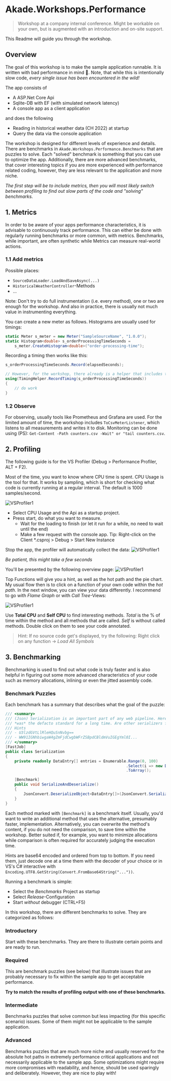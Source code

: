 # Akade.Workshops.Performance

> Workshop at a company internal conference. Might be workable on your own, but is augmented with
an introduction and on-site support.


This Readme will guide you through the workshop.

## Overview

The goal of this workshop is to make the sample application runnable.
It is written with bad performance in mind :snail:. Note, that 
while this is intentionally slow code, *every single issue has 
been encountered in the wild!*

The app consists of
- A ASP.Net Core Api
- Sqlite-DB with EF (with simulated network latency)
- A console app as a client application

and does the following
- Reading in historical weather data (CH 2022) at startup
- Query the data via the console application
 
The workshop is designed for different levels of experience and details.
There are benchmarks in `Akade.Workshops.Performance.Benchmarks` that 
are puzzles to solve. Each "solved" benchmark is something that you 
can use to optimize the app. Additionally, there are more advanced benchmarks,
that cover interesting topics if you are more experienced with performance
related coding, however, they are less relevant to the application and more niche.

*The first step will be to include metrics, then you will most likely
switch between profiling to find out slow parts of the code and "solving"
benchmarks.*

## 1. Metrics

In order to be aware of your apps performance characteristics, it is advisable to
continuously track performance. This can either be done with regularly running
benchmarks or more common, with metrics. Benchmarks, while important, are often 
synthetic while Metrics can measure real-world actions.

### 1.1 Add metrics

Possible places:
- `SourceDataLoader.LoadAndSaveAsync(...)`
- `HistoricalWeatherController`-Methods
- ...

Note: Don't try to do full instrumentation (i.e. every method), one or two are enough for the workshop. 
And also in practice, there is usually not much value in instrumenting everything.

You can create a new meter as follows. Histograms are usually used for timings:

```csharp
static Meter s_meter = new Meter("SampleSourceName", "1.0.0");
static Histogram<double> s_orderProcessingTimeSeconds =
    s_meter.CreateHistogram<double>("order-processing-time");
```

Recording a timing then works like this:

```csharp
s_orderProcessingTimeSeconds.Record(elapsedSeconds);

// However, for the workshop, there already is a helper that includes the time measuring itself:
using(TimingHelper.RecordTiming(s_orderProcessingTimeSeconds))
{
    // do work
}
```

### 1.2 Observe

For observing, usually tools like Prometheus and Grafana are used. For the limited amount of time,
the workshop includes `ToCsvMeterListener`, which listens to all measurements and writes
it to disk. 
Monitoring can be done using (PS): `Get-Content -Path counters.csv -Wait" or "tail counters.csv`.

## 2. Profiling

The following guide is for the VS Profiler (Debug > Performance Profiler, ALT + F2).

Most of the time, you want to know where CPU time is spent. CPU Usage is the tool for that. 
It works by sampling, which is short for checking what code is currently running at a regular interval.
The default is 1000 samples/second.

![VSProfiler1](/docs/images/VSProfiler_1.png)

- Select CPU Usage and the Api as a startup project. 
- Press start, do what you want to measure. 
  - Wait for the loading to finish (or let it run for a while, no need to wait until the end)
  - Make a few request with the console app.
    Tip: Right-click on the Client *.csproj > Debug > Start New Instance

Stop the app, the profiler will automatically collect the data:
![VSProfiler1](/docs/images/VSProfiler_2.png)

*Be patient, this might take a few seconds*

You'll be presented by the following overview page:
![VSProfiler1](/docs/images/VSProfiler_3.png)

Top Functions will give you a hint, as well as the hot path and the pie chart. My usual flow then is to click 
on a function of your own code within the *hot path*. In the next window, you can view your data differently.
I recommend to go with *Flame Graph* or with *Call Tree*-Views:

![VSProfiler1](/docs/images/VSProfiler_4.png)

Use **Total CPU** and **Self CPU** to find interesting methods. *Total* is the % of time within the method and
all methods that are called. *Self* is without called methods. Double click on them to see your code annotated.

> Hint: If no source code get's displayed, try the following: Right click on any function -> *Load All Symbols*

## 3. Benchmarking

Benchmarking is used to find out what code is truly faster and is also helpful in figuring out some more advanced
characteristics of your code such as memory allocations, inlining or even the jitted assembly code.

### Benchmark Puzzles

Each benchmark has a summary that describes what the goal of the puzzle:

```csharp
/// <summary>
/// (Json) Serialization is an important part of any web pipeline. Here, for serialization Newtonsoft.Json is used, which
/// *was* the defacto standard for a long time. Are other serializers faster?
/// Hints
/// - U3lzdGVtLlRleHQuSnNvbg==
/// - WW91IGNhbiwgaW4gZmFjdCwgbWFrZSBpdCBldmVuIGEgYml0I...
/// </summary>
[FastJob]
public class Serialization
{
    private readonly DataEntry[] entries = Enumerable.Range(0, 100)
                                                     .Select(i => new DataEntry() { Id = i, Value = i * 2 })
                                                     .ToArray();

    [Benchmark]
    public void SerializeAndDeserialize()
    {
        JsonConvert.DeserializeObject<DataEntry[]>(JsonConvert.SerializeObject(entries));
    }
}
```

Each method marked with `[Benchmark]` is a benchmark itself. Usually, you'd want to write an additional method 
that uses the alternative, presumably faster, implementation. Alternatively, you can overwrite the method's 
content, if you do not need the comparison, to save time within the workshop. Better suited if, for example, you
want to minimize allocations while comparison is often required for accurately judging the execution time.

Hints are base64 encoded and ordered from top to bottom. If you need them, just decode one at a time them with the decoder of your choice or in VS's C# interactive with
`Encoding.UTF8.GetString(Convert.FromBase64String("..."))`. 

Running a benchmark is simple:
- Select the *Benchmarks* Project as startup
- Select *Release*-Configuration
- Start *without* debugger (CTRL+F5)

In this workshop, there are different benchmarks to solve. They are categorized as follows:

### Introductory
Start with these benchmarks. They are there to illustrate certain points and are ready to run.

### Required
This are benchmark puzzles (see below) that illustrate issues that are probably necessary to fix
within the sample app to get acceptable performance.

**Try to match the results of profiling output with one of these benchmarks.**

### Intermediate
Benchmarks puzzles that solve common but less impacting (for this specific scenario) issues. Some of them might not be
applicable to the sample application.

### Advanced
Benchmarks puzzles that are much more niche and usually reserved for the absolute hot paths in extremely
performance critical applications and not necessarily applicable to the sample app. 
Some optimizations might require more compromises with readability, and hence, should be used sparingly and deliberately. 
However, they are nice to play with!
